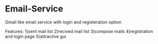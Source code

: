 # Email-Service
Gmail like email service with login and registeration option

Features: 
1)sent mail list
2)recived mail list
3)compose mails
4)registration and login page
5)attractive gui
